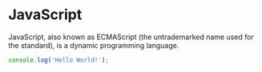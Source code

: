 # JavaScript
JavaScript, also known as ECMAScript (the untrademarked name used for the
standard), is a dynamic programming language.

```javascript
console.log('Hello World!');
```
